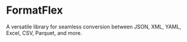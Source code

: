 # FormatFlex
A versatile library for seamless conversion between JSON, XML, YAML, Excel, CSV, Parquet, and more.
